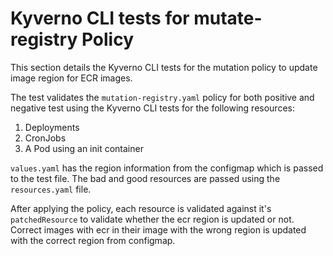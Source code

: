 # Kyverno CLI tests for mutate-registry Policy

This section details the Kyverno CLI tests for the mutation policy to update image region for ECR images.

The test validates the `mutation-registry.yaml` policy for both positive and negative test using the Kyverno CLI tests for the following resources:

1. Deployments
2. CronJobs
3. A Pod using an init container

`values.yaml` has the region information from the configmap which is passed to the test file. The bad and good resources are passed using the `resources.yaml` file. 

After applying the policy, each resource is validated against it's `patchedResource` to validate whether the ecr region is updated or not. Correct images with ecr in their image with the wrong region is updated with the correct region from configmap.
